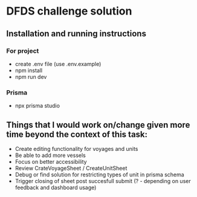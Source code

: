 # DFDS challenge solution

## Installation and running instructions

### For project 
- create .env file (use .env.example)
- npm install 
- npm run dev

### Prisma
- npx prisma studio

## Things that I would work on/change given more time beyond the context of this task:
- Create editing functionality for voyages and units
- Be able to add more vessels
- Focus on better accessibility
- Review CrateVoyageSheet / CreateUnitSheet
- Debug or find solution for restricting types of unit in prisma schema
- Trigger closing of sheet post succesfull submit (? - depending on user feedback and dashboard usage)



